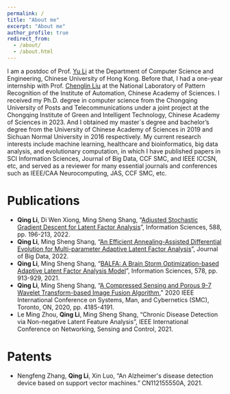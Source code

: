 ```yaml
---
permalink: /
title: "About me"
excerpt: "About me"
author_profile: true
redirect_from: 
  - /about/
  - /about.html
---
```


I am a postdoc of Prof. [Yu Li](https://liyu95.com/) at the Department of Computer Science and Engineering, Chinese University of Hong Kong. Before that, I had a one-year internship with Prof. [Chenglin Liu](https://people.ucas.ac.cn/~liuchenglin) at the National Laboratory of Pattern Recognition of the Institute of Automation, Chinese Academy of Sciences. I received my Ph.D. degree in computer science from the Chongqing University of Posts and Telecommunications under a joint project at the Chongqing Institute of Green and Intelligent Technology, Chinese Academy of Sciences in 2023. And I obtained my master`s degree and bachelor’s degree from the University of Chinese Academy of Sciences in 2019 and Sichuan Normal University in 2016 respectively. My current research interests include machine learning, healthcare and bioinformatics, big data analysis, and evolutionary computation, in which I have published papers in SCI Information Sciences, Journal of Big Data, CCF SMC, and IEEE ICCSN, etc, and served as a reviewer for many essential journals and conferences such as IEEE/CAA Neurocomputing, JAS, CCF SMC, etc.



Publications
======
*  __Qing Li__, Di Wen Xiong, Ming Sheng Shang, “[Adjusted Stochastic Gradient Descent for Latent Factor Analysis](https://www.sciencedirect.com/science/article/pii/S0020025521012871)”, Information Sciences, 588, pp. 196-213, 2022.
* __Qing Li__, Ming Sheng Shang, “[An Efficient Annealing-Assisted Differential Evolution for Multi-parameter Adaptive Latent Factor Analysis](https://link.springer.com/article/10.1186/s40537-022-00638-8)”, Journal of Big Data, 2022.
*  __Qing Li__, Ming Sheng Shang, “[BALFA: A Brain Storm Optimization-based Adaptive Latent Factor Analysis Model](https://www.sciencedirect.com/science/article/abs/pii/S0020025521008653)”, Information Sciences, 578, pp. 913-929, 2021.
*  __Qing Li__, Ming Sheng Shang, “[A Compressed Sensing and Porous 9-7 Wavelet Transform-based Image Fusion Algorithm](https://ieeexplore.ieee.org/document/9283284/),” 2020 IEEE International Conference on Systems, Man, and Cybernetics (SMC), Toronto, ON, 2020, pp. 4185-4191.
*  Le Ming Zhou, __Qing Li__, Ming Sheng Shang, “Chronic Disease Detection via Non-negative Latent Feature Analysis”, IEEE International Conference on Networking, Sensing and Control, 2021.

Patents
======
*  Nengfeng Zhang, __Qing Li__, Xin Luo, “An Alzheimer's disease detection device based on support vector machines.” CN112155550A, 2021.

